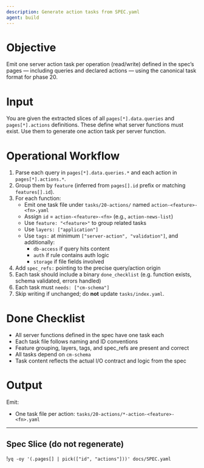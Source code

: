 ```yaml
---
description: Generate action tasks from SPEC.yaml
agent: build
---
```


# Objective
Emit one server action task per operation (read/write) defined in the spec’s pages — including queries and declared actions — using the canonical task format for phase 20.

# Input
You are given the extracted slices of all `pages[*].data.queries` and `pages[*].actions` definitions. These define what server functions must exist. Use them to generate one action task per server function.

# Operational Workflow
1. Parse each query in `pages[*].data.queries.*` and each action in `pages[*].actions.*`.
2. Group them by `feature` (inferred from `pages[].id` prefix or matching `features[].id`).
3. For each function:
   - Emit one task file under `tasks/20-actions/` named `action-<feature>-<fn>.yaml`
   - Assign `id` = `action-<feature>-<fn>` (e.g., `action-news-list`)
   - Use `feature: "<feature>"` to group related tasks
   - Use `layers: ["application"]`
   - Use `tags:` at minimum `["server-action", "validation"]`, and additionally:
     - `db-access` if query hits content
     - `auth` if rule contains auth logic
     - `storage` if file fields involved
4. Add `spec_refs:` pointing to the precise query/action origin
5. Each task should include a binary `done_checklist` (e.g. function exists, schema validated, errors handled)
6. Each task must `needs: ["cm-schema"]`
7. Skip writing if unchanged; do **not** update `tasks/index.yaml`.

# Done Checklist
- All server functions defined in the spec have one task each
- Each task file follows naming and ID conventions
- Feature grouping, layers, tags, and spec_refs are present and correct
- All tasks depend on `cm-schema`
- Task content reflects the actual I/O contract and logic from the spec

# Output
Emit:
- One task file per action: `tasks/20-actions/*-action-<feature>-<fn>.yaml`

---

## Spec Slice (do not regenerate)

!`yq -oy '(.pages[] | pick(["id", "actions"]))' docs/SPEC.yaml`
